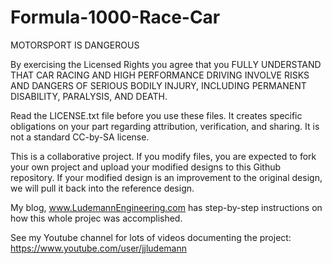 # Formula-1000-Race-Car

MOTORSPORT IS DANGEROUS

By exercising the Licensed Rights you agree that you 
FULLY UNDERSTAND THAT CAR RACING AND HIGH 
PERFORMANCE DRIVING INVOLVE RISKS AND DANGERS OF SERIOUS BODILY 
INJURY, INCLUDING PERMANENT DISABILITY, PARALYSIS, AND DEATH.

Read the LICENSE.txt file before you use these files.
It creates specific obligations on your part regarding
attribution, verification, and sharing. It is not a standard
CC-by-SA license.

This is a collaborative project. If you modify files, you are
expected to fork your own project and upload your modified
designs to this Github repository. If your modified design
is an improvement to the original design, we will pull it back
into the reference design.

My blog, www.LudemannEngineering.com has step-by-step instructions
on how this whole projec was accomplished.

See my Youtube channel for lots of videos documenting the project:
https://www.youtube.com/user/jjludemann
